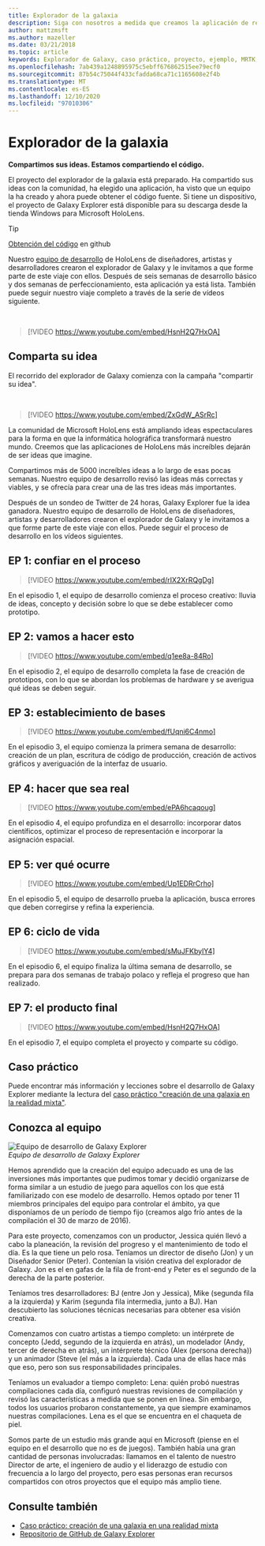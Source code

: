 ```yaml
---
title: Explorador de la galaxia
description: Siga con nosotros a medida que creamos la aplicación de realidad mixta Galaxy Explorer, el ganador de la campaña compartir su idea.
author: mattzmsft
ms.author: mazeller
ms.date: 03/21/2018
ms.topic: article
keywords: Explorador de Galaxy, caso práctico, proyecto, ejemplo, MRTK, kit de herramientas de realidad mixta, Unity, aplicaciones de ejemplo, aplicaciones de ejemplo, código abierto, Microsoft Store, HoloLens, auriculares de realidad mixta, auriculares de realidad mixta de Windows, auriculares de realidad virtual
ms.openlocfilehash: 7ab439a1248895975c5ebff676862515ee79ecf0
ms.sourcegitcommit: 87b54c75044f433cfadda68ca71c1165608e2f4b
ms.translationtype: MT
ms.contentlocale: es-ES
ms.lasthandoff: 12/10/2020
ms.locfileid: "97010306"
---
```

# <a name="galaxy-explorer"></a>Explorador de la galaxia

**Compartimos sus ideas. Estamos compartiendo el código.**

El proyecto del explorador de la galaxia está preparado. Ha compartido sus ideas con la comunidad, ha elegido una aplicación, ha visto que un equipo la ha creado y ahora puede obtener el código fuente. Si tiene un dispositivo, el proyecto de Galaxy Explorer está disponible para su descarga desde la tienda Windows para Microsoft HoloLens.

>[!TIP]
>[Obtención del código](https://github.com/Microsoft/GalaxyExplorer) en github

Nuestro [equipo de desarrollo](galaxy-explorer.md#meet-the-team) de HoloLens de diseñadores, artistas y desarrolladores crearon el explorador de Galaxy y le invitamos a que forme parte de este viaje con ellos. Después de seis semanas de desarrollo básico y dos semanas de perfeccionamiento, esta aplicación ya está lista. También puede seguir nuestro viaje completo a través de la serie de vídeos siguiente.

<br>

>[!VIDEO https://www.youtube.com/embed/HsnH2Q7HxOA]

## <a name="share-your-idea"></a>Comparta su idea

El recorrido del explorador de Galaxy comienza con la campaña "compartir su idea".

<br>

>[!VIDEO https://www.youtube.com/embed/ZxGdW_ASrRc]

La comunidad de Microsoft HoloLens está ampliando ideas espectaculares para la forma en que la informática holográfica transformará nuestro mundo. Creemos que las aplicaciones de HoloLens más increíbles dejarán de ser ideas que imagine.

Compartimos más de 5000 increíbles ideas a lo largo de esas pocas semanas. Nuestro equipo de desarrollo revisó las ideas más correctas y viables, y se ofrecía para crear una de las tres ideas más importantes.

Después de un sondeo de Twitter de 24 horas, Galaxy Explorer fue la idea ganadora. Nuestro equipo de desarrollo de HoloLens de diseñadores, artistas y desarrolladores crearon el explorador de Galaxy y le invitamos a que forme parte de este viaje con ellos. Puede seguir el proceso de desarrollo en los vídeos siguientes.

## <a name="ep-1-trust-the-process"></a>EP 1: confiar en el proceso

>[!VIDEO https://www.youtube.com/embed/rIX2XrRQgDg]

En el episodio 1, el equipo de desarrollo comienza el proceso creativo: lluvia de ideas, concepto y decisión sobre lo que se debe establecer como prototipo.

## <a name="ep-2-lets-do-this"></a>EP 2: vamos a hacer esto

>[!VIDEO https://www.youtube.com/embed/q1ee8a-84Ro]

En el episodio 2, el equipo de desarrollo completa la fase de creación de prototipos, con lo que se abordan los problemas de hardware y se averigua qué ideas se deben seguir.

## <a name="ep-3-laying-foundations"></a>EP 3: establecimiento de bases

>[!VIDEO https://www.youtube.com/embed/fUqni6C4nmo]

En el episodio 3, el equipo comienza la primera semana de desarrollo: creación de un plan, escritura de código de producción, creación de activos gráficos y averiguación de la interfaz de usuario.

## <a name="ep-4-make-it-real"></a>EP 4: hacer que sea real

>[!VIDEO https://www.youtube.com/embed/ePA6hcaqoug]

En el episodio 4, el equipo profundiza en el desarrollo: incorporar datos científicos, optimizar el proceso de representación e incorporar la asignación espacial.

## <a name="ep-5-see-what-happens"></a>EP 5: ver qué ocurre

>[!VIDEO https://www.youtube.com/embed/Up1EDRrCrho]

En el episodio 5, el equipo de desarrollo prueba la aplicación, busca errores que deben corregirse y refina la experiencia.

## <a name="ep-6-coming-to-life"></a>EP 6: ciclo de vida

>[!VIDEO https://www.youtube.com/embed/sMuJFKbylY4]

En el episodio 6, el equipo finaliza la última semana de desarrollo, se prepara para dos semanas de trabajo polaco y refleja el progreso que han realizado.

## <a name="ep-7-the-final-product"></a>EP 7: el producto final

>[!VIDEO https://www.youtube.com/embed/HsnH2Q7HxOA]

En el episodio 7, el equipo completa el proyecto y comparte su código.

## <a name="case-study"></a>Caso práctico

Puede encontrar más información y lecciones sobre el desarrollo de Galaxy Explorer mediante la lectura del [caso práctico "creación de una galaxia en la realidad mixta"](../../out-of-scope/case-study-creating-a-galaxy-in-mixed-reality.md).

## <a name="meet-the-team"></a>Conozca al equipo

![Equipo de desarrollo de Galaxy Explorer](images/syiteampic.jpg)<br>
*Equipo de desarrollo de Galaxy Explorer*

Hemos aprendido que la creación del equipo adecuado es una de las inversiones más importantes que pudimos tomar y decidió organizarse de forma similar a un estudio de juego para aquellos con los que está familiarizado con ese modelo de desarrollo. Hemos optado por tener 11 miembros principales del equipo para controlar el ámbito, ya que disponíamos de un período de tiempo fijo (creamos algo frío antes de la compilación el 30 de marzo de 2016).

Para este proyecto, comenzamos con un productor, Jessica quién llevó a cabo la planeación, la revisión del progreso y el mantenimiento de todo el día. Es la que tiene un pelo rosa. Teníamos un director de diseño (Jon) y un Diseñador Senior (Peter). Contenían la visión creativa del explorador de Galaxy. Jon es el en gafas de la fila de front-end y Peter es el segundo de la derecha de la parte posterior.

Teníamos tres desarrolladores: BJ (entre Jon y Jessica), Mike (segunda fila a la izquierda) y Karim (segunda fila intermedia, junto a BJ). Han descubierto las soluciones técnicas necesarias para obtener esa visión creativa.

Comenzamos con cuatro artistas a tiempo completo: un intérprete de concepto (Jedd, segundo de la izquierda en atrás), un modelador (Andy, tercer de derecha en atrás), un intérprete técnico (Alex (persona derecha)) y un animador (Steve (el más a la izquierda). Cada una de ellas hace más que eso, pero son sus responsabilidades principales.

Teníamos un evaluador a tiempo completo: Lena: quién probó nuestras compilaciones cada día, configuró nuestras revisiones de compilación y revisó las características a medida que se ponen en línea. Sin embargo, todos los usuarios probaron constantemente, ya que siempre examinamos nuestras compilaciones. Lena es el que se encuentra en el chaqueta de piel.

Somos parte de un estudio más grande aquí en Microsoft (piense en el equipo en el desarrollo que no es de juegos). También había una gran cantidad de personas involucradas: llamamos en el talento de nuestro Director de arte, el ingeniero de audio y el liderazgo de estudio con frecuencia a lo largo del proyecto, pero esas personas eran recursos compartidos con otros proyectos que el equipo más amplio tiene.

## <a name="see-also"></a>Consulte también
* [Caso práctico: creación de una galaxia en una realidad mixta](../../out-of-scope/case-study-creating-a-galaxy-in-mixed-reality.md)
* [Repositorio de GitHub de Galaxy Explorer](https://github.com/Microsoft/GalaxyExplorer)
